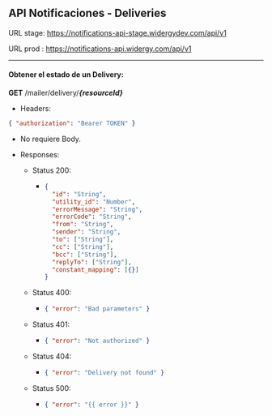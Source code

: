 ## API Notificaciones - Deliveries

URL stage: https://notifications-api-stage.widergydev.com/api/v1

URL prod : https://notifications-api.widergy.com/api/v1

---

#### Obtener el estado de un Delivery:

**GET** /mailer/delivery/**_{resourceId}_**

- Headers:

```json
{ "authorization": "Bearer TOKEN" }
```

- No requiere Body.

- Responses:

  - Status 200:
    - ```json
      {
        "id": "String",
        "utility_id": "Number",
        "errorMessage": "String",
        "errorCode": "String",
        "from": "String",
        "sender": "String",
        "to": ["String"],
        "cc": ["String"],
        "bcc": ["String"],
        "replyTo": ["String"],
        "constant_mapping": [{}]
      }
      ```
  - Status 400:
    - ```json
      { "error": "Bad parameters" }
      ```
  - Status 401:
    - ```json
      { "error": "Not authorized" }
      ```
  - Status 404:
    - ```json
      { "error": "Delivery not found" }
      ```
  - Status 500:
    - ```json
      { "error": "{{ error }}" }
      ```
